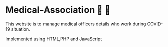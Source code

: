 # Medical-Association :pill: :hospital:

This website is to manage medical officers details who work during COVID-19 situation. 

Implemented using HTML,PHP and JavaScript
